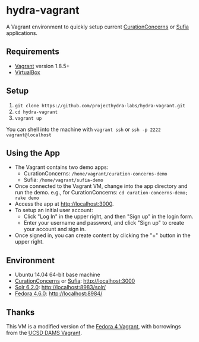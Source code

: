 # hydra-vagrant

A Vagrant environment to quickly setup current [CurationConcerns](https://github.com/projecthydra/curation_concerns) or [Sufia](https://github.com/projecthydra/sufia) applications.

## Requirements

* [Vagrant](https://www.vagrantup.com/) version 1.8.5+
* [VirtualBox](https://www.virtualbox.org/)

## Setup

1. `git clone https://github.com/projecthydra-labs/hydra-vagrant.git`
2. `cd hydra-vagrant`
3. `vagrant up`

You can shell into the machine with `vagrant ssh` or `ssh -p 2222 vagrant@localhost`

## Using the App

* The Vagrant contains two demo apps:
  * CurationConcerns: `/home/vagrant/curation-concerns-demo`
  * Sufia: `/home/vagrant/sufia-demo`
* Once connected to the Vagrant VM, change into the app directory and run the demo.
  e.g., for CurationConcerns: `cd curation-concerns-demo; rake demo`
* Access the app at [http://localhost:3000](http://localhost:3000).
* To setup an initial user account:
  * Click "Log In" in the upper right, and then "Sign up" in the login form.
  * Enter your username and password, and click "Sign up" to create your account and sign in.
* Once signed in, you can create content by clicking the "+" button in the upper right.

## Environment

* Ubuntu 14.04 64-bit base machine
* [CurationConcerns](https://github.com/projecthydra/curation_concerns) or [Sufia](https://github.com/projecthydra/sufia): [http://localhost:3000](http://localhost:3000)
* [Solr 6.2.0](http://lucene.apache.org/solr/): [http://localhost:8983/solr/](http://localhost:8983/solr/)
* [Fedora 4.6.0](http://fedorarepository.org/): [http://localhost:8984/](http://localhost:8984/)

## Thanks

This VM is a modified version of the [Fedora 4 Vagrant](http://github.com/fcrepo4-exts/fcrepo4-vagrant), with borrowings from the [UCSD DAMS Vagrant](https://github.com/ucsdlib/dams-vagrant).
